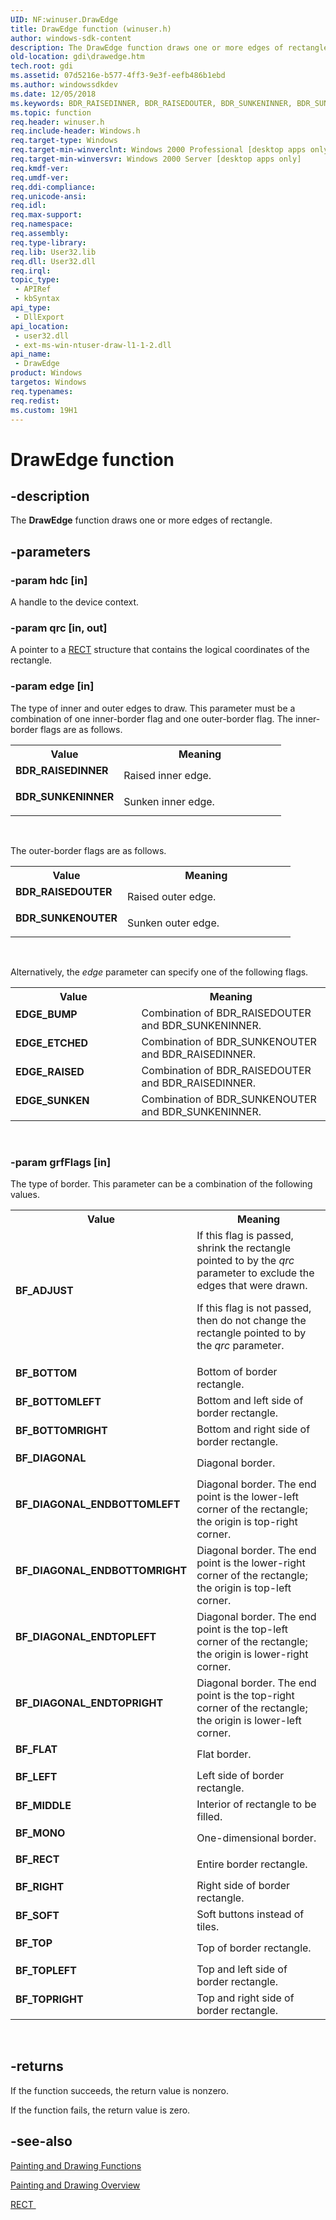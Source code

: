 ```yaml
---
UID: NF:winuser.DrawEdge
title: DrawEdge function (winuser.h)
author: windows-sdk-content
description: The DrawEdge function draws one or more edges of rectangle.
old-location: gdi\drawedge.htm
tech.root: gdi
ms.assetid: 07d5216e-b577-4ff3-9e3f-eefb486b1ebd
ms.author: windowssdkdev
ms.date: 12/05/2018
ms.keywords: BDR_RAISEDINNER, BDR_RAISEDOUTER, BDR_SUNKENINNER, BDR_SUNKENOUTER, BF_ADJUST, BF_BOTTOM, BF_BOTTOMLEFT, BF_BOTTOMRIGHT, BF_DIAGONAL, BF_DIAGONAL_ENDBOTTOMLEFT, BF_DIAGONAL_ENDBOTTOMRIGHT, BF_DIAGONAL_ENDTOPLEFT, BF_DIAGONAL_ENDTOPRIGHT, BF_FLAT, BF_LEFT, BF_MIDDLE, BF_MONO, BF_RECT, BF_RIGHT, BF_SOFT, BF_TOP, BF_TOPLEFT, BF_TOPRIGHT, DrawEdge, DrawEdge function [Windows GDI], EDGE_BUMP, EDGE_ETCHED, EDGE_RAISED, EDGE_SUNKEN, _win32_DrawEdge, gdi.drawedge, winuser/DrawEdge
ms.topic: function
req.header: winuser.h
req.include-header: Windows.h
req.target-type: Windows
req.target-min-winverclnt: Windows 2000 Professional [desktop apps only]
req.target-min-winversvr: Windows 2000 Server [desktop apps only]
req.kmdf-ver: 
req.umdf-ver: 
req.ddi-compliance: 
req.unicode-ansi: 
req.idl: 
req.max-support: 
req.namespace: 
req.assembly: 
req.type-library: 
req.lib: User32.lib
req.dll: User32.dll
req.irql: 
topic_type:
 - APIRef
 - kbSyntax
api_type:
 - DllExport
api_location:
 - user32.dll
 - ext-ms-win-ntuser-draw-l1-1-2.dll
api_name:
 - DrawEdge
product: Windows
targetos: Windows
req.typenames: 
req.redist: 
ms.custom: 19H1
---
```


# DrawEdge function


## -description


The <b>DrawEdge</b> function draws one or more edges of rectangle.


## -parameters




### -param hdc [in]

A handle to the device context.


### -param qrc [in, out]

A pointer to a <a href="https://msdn.microsoft.com/9439cb6c-f2f7-4c27-b1d7-8ddf16d81fe8">RECT</a> structure that contains the logical coordinates of the rectangle.


### -param edge [in]

The type of inner and outer edges to draw. This parameter must be a combination of one inner-border flag and one outer-border flag. The inner-border flags are as follows.

<table>
<tr>
<th>Value</th>
<th>Meaning</th>
</tr>
<tr>
<td width="40%"><a id="BDR_RAISEDINNER"></a><a id="bdr_raisedinner"></a><dl>
<dt><b>BDR_RAISEDINNER</b></dt>
</dl>
</td>
<td width="60%">
Raised inner edge.

</td>
</tr>
<tr>
<td width="40%"><a id="BDR_SUNKENINNER"></a><a id="bdr_sunkeninner"></a><dl>
<dt><b>BDR_SUNKENINNER</b></dt>
</dl>
</td>
<td width="60%">
Sunken inner edge.

</td>
</tr>
</table>
 

The outer-border flags are as follows.

<table>
<tr>
<th>Value</th>
<th>Meaning</th>
</tr>
<tr>
<td width="40%"><a id="BDR_RAISEDOUTER"></a><a id="bdr_raisedouter"></a><dl>
<dt><b>BDR_RAISEDOUTER</b></dt>
</dl>
</td>
<td width="60%">
Raised outer edge.

</td>
</tr>
<tr>
<td width="40%"><a id="BDR_SUNKENOUTER"></a><a id="bdr_sunkenouter"></a><dl>
<dt><b>BDR_SUNKENOUTER</b></dt>
</dl>
</td>
<td width="60%">
Sunken outer edge.

</td>
</tr>
</table>
 

Alternatively, the <i>edge</i> parameter can specify one of the following flags.

<table>
<tr>
<th>Value</th>
<th>Meaning</th>
</tr>
<tr>
<td width="40%"><a id="EDGE_BUMP"></a><a id="edge_bump"></a><dl>
<dt><b>EDGE_BUMP</b></dt>
</dl>
</td>
<td width="60%">
Combination of BDR_RAISEDOUTER and BDR_SUNKENINNER.

</td>
</tr>
<tr>
<td width="40%"><a id="EDGE_ETCHED"></a><a id="edge_etched"></a><dl>
<dt><b>EDGE_ETCHED</b></dt>
</dl>
</td>
<td width="60%">
Combination of BDR_SUNKENOUTER and BDR_RAISEDINNER.

</td>
</tr>
<tr>
<td width="40%"><a id="EDGE_RAISED"></a><a id="edge_raised"></a><dl>
<dt><b>EDGE_RAISED</b></dt>
</dl>
</td>
<td width="60%">
Combination of BDR_RAISEDOUTER and BDR_RAISEDINNER.

</td>
</tr>
<tr>
<td width="40%"><a id="EDGE_SUNKEN"></a><a id="edge_sunken"></a><dl>
<dt><b>EDGE_SUNKEN</b></dt>
</dl>
</td>
<td width="60%">
Combination of BDR_SUNKENOUTER and BDR_SUNKENINNER.

</td>
</tr>
</table>
 


### -param grfFlags [in]

The type of border. This parameter can be a combination of the following values.

<table>
<tr>
<th>Value</th>
<th>Meaning</th>
</tr>
<tr>
<td width="40%"><a id="BF_ADJUST"></a><a id="bf_adjust"></a><dl>
<dt><b>BF_ADJUST</b></dt>
</dl>
</td>
<td width="60%">
If this flag is passed, shrink the rectangle pointed to by the <i>qrc</i> parameter to exclude the edges that were drawn.

If this flag is not passed, then do not change the rectangle pointed to by the <i>qrc</i> parameter.

</td>
</tr>
<tr>
<td width="40%"><a id="BF_BOTTOM"></a><a id="bf_bottom"></a><dl>
<dt><b>BF_BOTTOM</b></dt>
</dl>
</td>
<td width="60%">
Bottom of border rectangle.

</td>
</tr>
<tr>
<td width="40%"><a id="BF_BOTTOMLEFT"></a><a id="bf_bottomleft"></a><dl>
<dt><b>BF_BOTTOMLEFT</b></dt>
</dl>
</td>
<td width="60%">
Bottom and left side of border rectangle.

</td>
</tr>
<tr>
<td width="40%"><a id="BF_BOTTOMRIGHT"></a><a id="bf_bottomright"></a><dl>
<dt><b>BF_BOTTOMRIGHT</b></dt>
</dl>
</td>
<td width="60%">
Bottom and right side of border rectangle.

</td>
</tr>
<tr>
<td width="40%"><a id="BF_DIAGONAL"></a><a id="bf_diagonal"></a><dl>
<dt><b>BF_DIAGONAL</b></dt>
</dl>
</td>
<td width="60%">
Diagonal border.

</td>
</tr>
<tr>
<td width="40%"><a id="BF_DIAGONAL_ENDBOTTOMLEFT"></a><a id="bf_diagonal_endbottomleft"></a><dl>
<dt><b>BF_DIAGONAL_ENDBOTTOMLEFT</b></dt>
</dl>
</td>
<td width="60%">
Diagonal border. The end point is the lower-left corner of the rectangle; the origin is top-right corner.

</td>
</tr>
<tr>
<td width="40%"><a id="BF_DIAGONAL_ENDBOTTOMRIGHT"></a><a id="bf_diagonal_endbottomright"></a><dl>
<dt><b>BF_DIAGONAL_ENDBOTTOMRIGHT</b></dt>
</dl>
</td>
<td width="60%">
Diagonal border. The end point is the lower-right corner of the rectangle; the origin is top-left corner.

</td>
</tr>
<tr>
<td width="40%"><a id="BF_DIAGONAL_ENDTOPLEFT"></a><a id="bf_diagonal_endtopleft"></a><dl>
<dt><b>BF_DIAGONAL_ENDTOPLEFT</b></dt>
</dl>
</td>
<td width="60%">
Diagonal border. The end point is the top-left corner of the rectangle; the origin is lower-right corner.

</td>
</tr>
<tr>
<td width="40%"><a id="BF_DIAGONAL_ENDTOPRIGHT"></a><a id="bf_diagonal_endtopright"></a><dl>
<dt><b>BF_DIAGONAL_ENDTOPRIGHT</b></dt>
</dl>
</td>
<td width="60%">
Diagonal border. The end point is the top-right corner of the rectangle; the origin is lower-left corner.

</td>
</tr>
<tr>
<td width="40%"><a id="BF_FLAT"></a><a id="bf_flat"></a><dl>
<dt><b>BF_FLAT</b></dt>
</dl>
</td>
<td width="60%">
Flat border.

</td>
</tr>
<tr>
<td width="40%"><a id="BF_LEFT"></a><a id="bf_left"></a><dl>
<dt><b>BF_LEFT</b></dt>
</dl>
</td>
<td width="60%">
Left side of border rectangle.

</td>
</tr>
<tr>
<td width="40%"><a id="BF_MIDDLE"></a><a id="bf_middle"></a><dl>
<dt><b>BF_MIDDLE</b></dt>
</dl>
</td>
<td width="60%">
Interior of rectangle to be filled.

</td>
</tr>
<tr>
<td width="40%"><a id="BF_MONO"></a><a id="bf_mono"></a><dl>
<dt><b>BF_MONO</b></dt>
</dl>
</td>
<td width="60%">
One-dimensional border.

</td>
</tr>
<tr>
<td width="40%"><a id="BF_RECT"></a><a id="bf_rect"></a><dl>
<dt><b>BF_RECT</b></dt>
</dl>
</td>
<td width="60%">
Entire border rectangle.

</td>
</tr>
<tr>
<td width="40%"><a id="BF_RIGHT"></a><a id="bf_right"></a><dl>
<dt><b>BF_RIGHT</b></dt>
</dl>
</td>
<td width="60%">
Right side of border rectangle.

</td>
</tr>
<tr>
<td width="40%"><a id="BF_SOFT"></a><a id="bf_soft"></a><dl>
<dt><b>BF_SOFT</b></dt>
</dl>
</td>
<td width="60%">
Soft buttons instead of tiles.

</td>
</tr>
<tr>
<td width="40%"><a id="BF_TOP"></a><a id="bf_top"></a><dl>
<dt><b>BF_TOP</b></dt>
</dl>
</td>
<td width="60%">
Top of border rectangle.

</td>
</tr>
<tr>
<td width="40%"><a id="BF_TOPLEFT"></a><a id="bf_topleft"></a><dl>
<dt><b>BF_TOPLEFT</b></dt>
</dl>
</td>
<td width="60%">
Top and left side of border rectangle.

</td>
</tr>
<tr>
<td width="40%"><a id="BF_TOPRIGHT"></a><a id="bf_topright"></a><dl>
<dt><b>BF_TOPRIGHT</b></dt>
</dl>
</td>
<td width="60%">
Top and right side of border rectangle.

</td>
</tr>
</table>
 


## -returns



If the function succeeds, the return value is nonzero.

If the function fails, the return value is zero.




## -see-also




<a href="https://msdn.microsoft.com/ec18323e-c13b-4328-83bf-9e4ed4a712b8">Painting and Drawing Functions</a>



<a href="https://msdn.microsoft.com/8e6034af-4dea-4579-b476-52f6dd3d5bc7">Painting and Drawing Overview</a>



<a href="https://msdn.microsoft.com/9439cb6c-f2f7-4c27-b1d7-8ddf16d81fe8">RECT
      </a>
 

 

